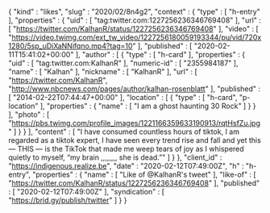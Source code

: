 {
  "kind" : "likes",
  "slug" : "2020/02/8n4g2",
  "context" : {
    "type" : [ "h-entry" ],
    "properties" : {
      "uid" : [ "tag:twitter.com:1227256236346769408" ],
      "url" : [ "https://twitter.com/KalhanR/status/1227256236346769408" ],
      "video" : [ "https://video.twimg.com/ext_tw_video/1227256180059193344/pu/vid/720x1280/5sp_uDiXaNNifqno.mp4?tag=10" ],
      "published" : [ "2020-02-11T15:41:02+00:00" ],
      "author" : [ {
        "type" : [ "h-card" ],
        "properties" : {
          "uid" : [ "tag:twitter.com:KalhanR" ],
          "numeric-id" : [ "2355984187" ],
          "name" : [ "Kalhan" ],
          "nickname" : [ "KalhanR" ],
          "url" : [ "https://twitter.com/KalhanR", "http://www.nbcnews.com/pages/author/kalhan-rosenblatt" ],
          "published" : [ "2014-02-22T07:44:47+00:00" ],
          "location" : [ {
            "type" : [ "h-card", "p-location" ],
            "properties" : {
              "name" : [ "I am a ghost haunting 30 Rock" ]
            }
          } ],
          "photo" : [ "https://pbs.twimg.com/profile_images/1221166359633190913/rqtHsfZu.jpg" ]
        }
      } ],
      "content" : [ "I have consumed countless hours of tiktok, I am regarded as a tiktok expert, I have seen every trend rise and fall and yet this — THIS — is the TikTok that made me weep tears of joy as I whispered quietly to myself, “my brain ,,,,,,,, she is dead.”" ]
    }
  },
  "client_id" : "https://indigenous.realize.be",
  "date" : "2020-02-12T07:49:00Z",
  "h" : "h-entry",
  "properties" : {
    "name" : [ "Like of @KalhanR's tweet" ],
    "like-of" : [ "https://twitter.com/KalhanR/status/1227256236346769408" ],
    "published" : [ "2020-02-12T07:49:00Z" ],
    "syndication" : [ "https://brid.gy/publish/twitter" ]
  }
}
